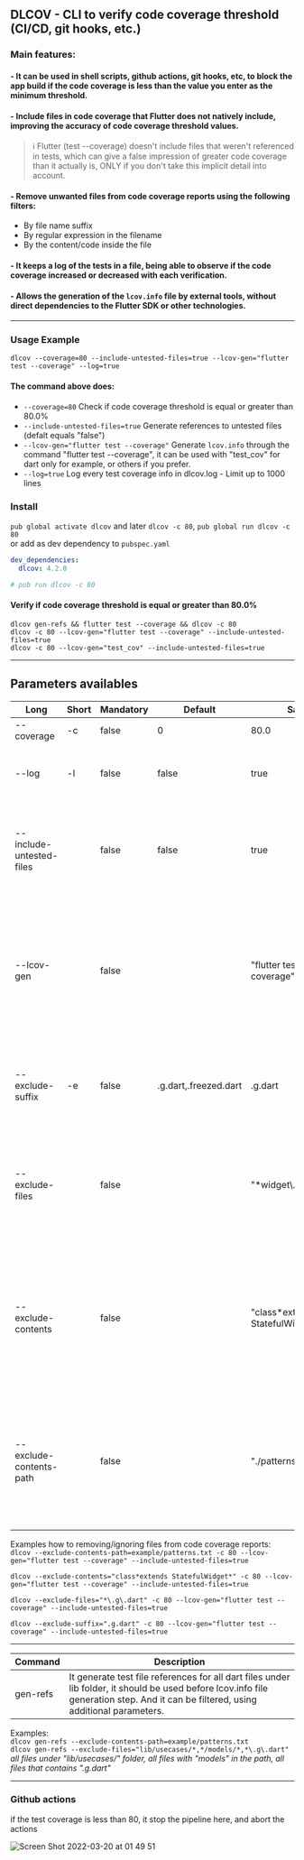 ## DLCOV - CLI to verify code coverage threshold (CI/CD, git hooks, etc.)

### Main features:

#### - It can be used in shell scripts, github actions, git hooks, etc, to block the app build if the code coverage is less than the value you enter as the minimum threshold.

#### - Include files in code coverage that Flutter does not natively include, improving the accuracy of code coverage threshold values.
> ℹ️ Flutter (test --coverage) doesn't include files that weren't referenced in tests, which can give a false impression of greater code coverage than it actually is, ONLY if you don't take this implicit detail into account.

#### - Remove unwanted files from code coverage reports using the following filters:
- By file name suffix
- By regular expression in the filename
- By the content/code inside the file

#### - It keeps a log of the tests in a file, being able to observe if the code coverage increased or decreased with each verification.

#### - Allows the generation of the `lcov.info` file by external tools, without direct dependencies to the Flutter SDK or other technologies.

----
### Usage Example
`dlcov --coverage=80 --include-untested-files=true --lcov-gen="flutter test --coverage" --log=true`

#### The command above does:
- `--coverage=80` Check if code coverage threshold is equal or greater than 80.0%
- `--include-untested-files=true` Generate references to untested files (defalt equals "false")
- `--lcov-gen="flutter test --coverage"` Generate `lcov.info` through the command "flutter test --coverage", it can be used with "test_cov" for dart only for example, or others if you prefer.
- `--log=true` Log every test coverage info in dlcov.log - Limit up to 1000 lines


### Install
`pub global activate dlcov` and later `dlcov -c 80`, `pub global run dlcov -c 80`  
or add as dev dependency to `pubspec.yaml`

```yaml
dev_dependencies:
  dlcov: 4.2.0

# pub run dlcov -c 80
```


#### Verify if code coverage threshold is equal or greater than 80.0%
`dlcov gen-refs && flutter test --coverage && dlcov -c 80`  
`dlcov -c 80 --lcov-gen="flutter test --coverage" --include-untested-files=true`  
`dlcov -c 80 --lcov-gen="test_cov" --include-untested-files=true`  

----
## Parameters availables
| Long | Short | Mandatory | Default | Sample | Description |
|---|---|---|---|---|---|
| --coverage | -c | false | 0 | 80.0 | min coverage threshold |
| --log | -l | false | false | true | Log every test coverage info in dlcov.log  - Limit up to 1000 lines |
| --include-untested-files |  | false | false | true | Get reports more coherent with reality, and do not ignore untested files during the analysis |
| --lcov-gen |  | false |  | "flutter test --coverage" | Generate `lcov.info` through the command "flutter test --coverage", it can be used with "test_cov" for dart only for example, or others if you prefer |
| --exclude-suffix | -e | false | .g.dart,.freezed.dart | .g.dart | Exclude files from test coverage results, using suffixes, separated by commas |
| --exclude-files |  | false |  | "\*widget\\.dart,\*\_part\_\*" | Exclude all files from test coverage results, with path names that contains "\_part\_" and path names that ends with "widget.dart" |
| --exclude-contents |  | false |  | "class\*extends StatefulWidget\*" | Exclude all files from test coverage results if those files contains this patterns. In the example it exclude all files that contains classes that extends StatefulWidget |
| --exclude-contents-path |  | false |  | "./patterns_list.txt" | Path to file that contains all patterns that will be used to exclude all files from test coverage results (This overrides `--exclude-contents`) |

Examples how to removing/ignoring files from code coverage reports:  
`dlcov --exclude-contents-path=example/patterns.txt -c 80 --lcov-gen="flutter test --coverage" --include-untested-files=true`

`dlcov --exclude-contents="class*extends StatefulWidget*" -c 80 --lcov-gen="flutter test --coverage" --include-untested-files=true`

`dlcov --exclude-files="*\.g\.dart" -c 80 --lcov-gen="flutter test --coverage" --include-untested-files=true`

`dlcov --exclude-suffix=".g.dart" -c 80 --lcov-gen="flutter test --coverage" --include-untested-files=true`  

---


| Command | Description |
|---|---|
| gen-refs | It generate test file references for all dart files under lib folder, it should be used before lcov.info file generation step. And it can be filtered, using additional parameters.|
Examples:  
`dlcov gen-refs --exclude-contents-path=example/patterns.txt`  
`dlcov gen-refs --exclude-files="lib/usecases/*,*/models/*,*\.g\.dart"` _all files under "lib/usecases/" folder, all files with "models" in the path, all files that contains ".g.dart"_

----
### Github actions

if the test coverage is less than 80, it stop the pipeline here, and abort the actions

![Screen Shot 2022-03-20 at 01 49 51](https://user-images.githubusercontent.com/3827308/159148726-41169935-54b8-42a2-9dbf-4f29a570a0fb.png)

